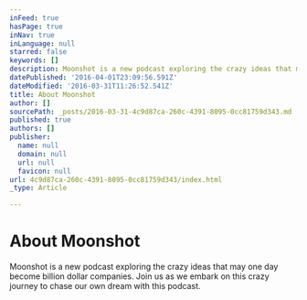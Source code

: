 ```yaml
---
inFeed: true
hasPage: true
inNav: true
inLanguage: null
starred: false
keywords: []
description: Moonshot is a new podcast exploring the crazy ideas that may one day become billion dollar companies. Join us as we embark on this crazy journey to chase our own dream with this podcast.
datePublished: '2016-04-01T23:09:56.591Z'
dateModified: '2016-03-31T11:26:52.541Z'
title: About Moonshot
author: []
sourcePath: _posts/2016-03-31-4c9d87ca-260c-4391-8095-0cc81759d343.md
published: true
authors: []
publisher:
  name: null
  domain: null
  url: null
  favicon: null
url: 4c9d87ca-260c-4391-8095-0cc81759d343/index.html
_type: Article

---
```

# About Moonshot

Moonshot is a new podcast exploring the crazy ideas that may one day become billion dollar companies. Join us as we embark on this crazy journey to chase our own dream with this podcast.